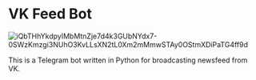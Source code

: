 # VK Feed Bot

![iQbTHhYkdpyIMbMtnZje7d4k3GUbNYdx7-0SWzKmzgi3NUhO3KvLLsXN2tL0Xm2mMmwSTAy0OStmXDiPaTG4ff9d](https://user-images.githubusercontent.com/76232618/205310255-a663fdfd-1ee7-46e1-a8d6-1169d836c94d.jpg)

This is a Telegram bot written in Python for broadcasting newsfeed from VK.
